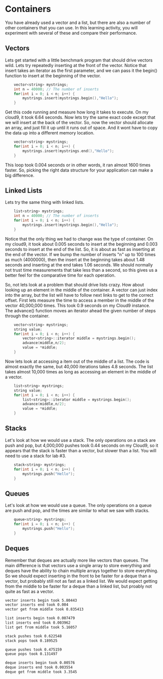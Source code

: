 # Containers
You have already used a vector and a list, but there are also a number of other containers that you can use. In this learning activity, you will experiment with several of these and compare their performance.

## Vectors
Lets get started with a little benchmark program that should drive vectors wild. Lets try repeatedly inserting at the front of the vector. Notice that insert takes an iterator as the first parameter, and we can pass it the begin() function to insert at the beginning of the vector. 
```c++
    vector<string> mystrings;
    int n = 40000; // The number of inserts 
    for(int i = 0; i < n; i++) {
        mystrings.insert(mystrings.begin(),"Hello");
    }
```
Get this code running and measure how long it takes to execute. On my cloud9, it took 6.64 seconds. Now lets try the same exact code except that we will insert at the back of the vector. So, now the vector should allocate an array, and just fill it up until it runs out of space. And it wont have to copy the data up into a different memory location.
```c++
    vector<string> mystrings;
    for(int i = 0; i < n; i++) {
        mystrings.insert(mystrings.end(),"Hello");
    }
```
This loop took 0.004 seconds or in other words, it ran almost 1600 times faster. So, picking the right data structure for your application can make a big difference.

## Linked Lists
Lets try the same thing with linked lists.
```c++
    list<string> mystrings;
    int n = 40000; // The number of inserts
    for(int i = 0; i < n; i++) {
        mystrings.insert(mystrings.begin(),"Hello");
    }
```
Notice that the only thing we had to change was the type of container. On my cloud9, it took about 0.005 seconds to insert at the beginning and 0.003 seconds to insert at the end of the list. So, it is about as fast as inserting at the end of the vector. If we bump the number of inserts "n" up to 100 times as much (4000000), then the insert at the beginning takes about 1.48 seconds and inserting at the end takes 1.06 seconds. We should normally not trust time measurements that take less than a second, so this gives us a better feel for the comparative time for each operation.

So, not lets look at a problem that should drive lists crazy. How about looking up an element in the middle of the container. A vector can just index into the array, but the list will have to follow next links to get to the correct offset. First lets measure the time to access a member in the middle of the vector 40,000,000 times. This took 0.9 seconds on my Cloud9 instance. The advance() function moves an iterator ahead the given number of steps through the container.
```c++
    vector<string> mystrings;
    string value;
    for(int i = 0; i < n; i++) {
        vector<string>::iterator middle = mystrings.begin();
        advance(middle,n/2);
        value = *middle;
    } 
```
Now lets look at accessing a item out of the middle of a list. The code is almost exactly the same, but 40,000 iterations takes 4.8 seconds. The list takes almost 10,000 times as long as accessing an element in the middle of a vector.

```c++
    list<string> mystrings;
    string value;
    for(int i = 0; i < n; i++) {
        list<string>::iterator middle = mystrings.begin();
        advance(middle,n/2);
        value = *middle;
    }
```
## Stacks
Let's look at how we would use a stack. The only operations on a stack are push and pop, but 4,000,000 pushes took 0.44 seconds on my Cloud9, so it appears that the stack is faster than a vector, but slower than a list. You will need to use a stack for lab #3.
```c++
    stack<string> mystrings;
    for(int i = 0; i < n; i++) {
        mystrings.push("Hello");
    }
```

## Queues
Let's look at how we would use a queue. The only operations on a queue are push and pop, and the times are similar to what we saw with stacks.
```c++
    queue<string> mystrings;
    for(int i = 0; i < n; i++) {
        mystrings.push("Hello");
    }
```

## Deques
Remember that deques are actually more like vectors than queues. The main difference is that vectors use a single array to store everything and deques have the ability to chain multiple arrays together to store everything. So we should expect inserting in the front to be faster for a deque than a vector, but probably still not as fast as a linked list. We would expect getting from the middle to be faster for a deque than a linked list, but proably not quite as fast as a vector.
```bash
vector inserts begin took 5.80443
vector inserts end took 0.004
vector get from middle took 0.835413
```

```bash
list inserts begin took 0.007479
list inserts end took 0.003962
list get from middle took 5.16057
```

```bash
stack pushes took 0.622548
stack pops took 0.189525
```

```bash
queue pushes took 0.475159
queue pops took 0.131497
```

```bash
deque inserts begin took 0.00576
deque inserts end took 0.003554
deque get from middle took 3.3545
```
